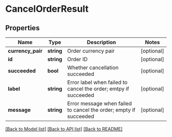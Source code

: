 # CancelOrderResult

## Properties
Name | Type | Description | Notes
------------ | ------------- | ------------- | -------------
**currency_pair** | **string** | Order currency pair | [optional] 
**id** | **string** | Order ID | [optional] 
**succeeded** | **bool** | Whether cancellation succeeded | [optional] 
**label** | **string** | Error label when failed to cancel the order; emtpy if succeeded | [optional] 
**message** | **string** | Error message when failed to cancel the order; empty if succeeded | [optional] 

[[Back to Model list]](../README.md#documentation-for-models) [[Back to API list]](../README.md#documentation-for-api-endpoints) [[Back to README]](../README.md)


